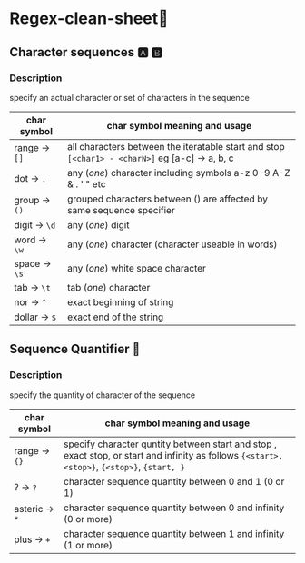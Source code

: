 # Regex-clean-sheet🔎

## Character sequences   🅰️ 🅱️

### Description 
specify an actual character or set of characters in the sequence

char symbol     |     char symbol meaning and usage
----------------|---------------------------------------------
range -> `[]`   | all  characters between the iteratable start and stop  `[<char1> - <charN>]` eg [a-c] -> a, b, c
dot -> `.`      | any (*one*) character including symbols a-z 0-9 A-Z & . ' " etc
group -> `()`   | grouped characters between () are affected by same sequence specifier
digit -> `\d`   | any (*one*) digit
word -> `\w`    | any (*one*) character (character useable in words)
space -> `\s`   | any (*one*) white space character
tab -> `\t`     | tab (*one*) character
nor -> `^`      | exact beginning of string
dollar -> `$`   | exact end of the string


## Sequence Quantifier   🧮

### Description 
specify the quantity of character of the sequence

char symbol                  |     char symbol meaning and usage
-----------------------------|-----------------------------------------
range -> `{}`                | specify character quntity between start and stop , exact stop, or start and infinity as follows `{<start>, <stop>}`, `{<stop>}`, `{start, }` 
? ->  `?`                    | character sequence quantity between 0 and 1 (0 or 1)
asteric -> `*`               | character sequence quantity between 0 and infinity (0 or more)
plus -> `+`                  | character sequence quantity between 1 and infinity (1 or more)

